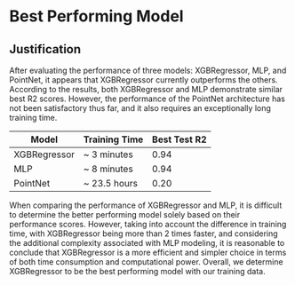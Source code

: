 # Best Performing Model

## Justification

After evaluating the performance of three models: XGBRegressor, MLP, and PointNet, it appears that XGBRegressor currently outperforms the others. According to the results, both XGBRegressor and MLP demonstrate similar best R2 scores. However, the performance of the PointNet architecture has not been satisfactory thus far, and it also requires an exceptionally long training time.

| Model        | Training Time  | Best Test R2 |
|--------------|----------------|--------------|
| XGBRegressor | \~ 3 minutes   | 0.94         |
| MLP          | \~ 8 minutes   | 0.94         |
| PointNet     | \~ 23.5 hours  | 0.20         |

When comparing the performance of XGBRegressor and MLP, it is difficult to determine the better performing model solely based on their performance scores. However, taking into account the difference in training time, with XGBRegressor being more than 2 times faster, and considering the additional complexity associated with MLP modeling, it is reasonable to conclude that XGBRegressor is a more efficient and simpler choice in terms of both time consumption and computational power. Overall, we determine XGBRegressor to be the best performing model with our training data.
